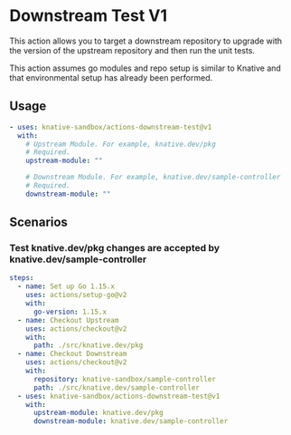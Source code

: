 # Downstream Test V1

This action allows you to target a downstream repository to upgrade with the
version of the upstream repository and then run the unit tests.

This action assumes go modules and repo setup is similar to Knative and that
environmental setup has already been performed.

## Usage

```yaml
- uses: knative-sandbox/actions-downstream-test@v1
  with:
    # Upstream Module. For example, knative.dev/pkg
    # Required.
    upstream-module: ""

    # Downstream Module. For example, knative.dev/sample-controller
    # Required.
    downstream-module: ""
```

## Scenarios

### Test knative.dev/pkg changes are accepted by knative.dev/sample-controller

```yaml
steps:
  - name: Set up Go 1.15.x
    uses: actions/setup-go@v2
    with:
      go-version: 1.15.x
  - name: Checkout Upstream
    uses: actions/checkout@v2
    with:
      path: ./src/knative.dev/pkg
  - name: Checkout Downstream
    uses: actions/checkout@v2
    with:
      repository: knative-sandbox/sample-controller
      path: ./src/knative.dev/sample-controller
  - uses: knative-sandbox/actions-downstream-test@v1
    with:
      upstream-module: knative.dev/pkg
      downstream-module: knative.dev/sample-controller
```
